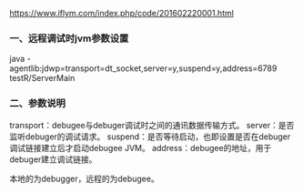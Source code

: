 

https://www.iflym.com/index.php/code/201602220001.html

### 一、远程调试时jvm参数设置

java -agentlib:jdwp=transport=dt_socket,server=y,suspend=y,address=6789 testR/ServerMain

### 二、参数说明

transport：debugee与debuger调试时之间的通讯数据传输方式。 
server：是否监听debuger的调试请求。 
suspend：是否等待启动，也即设置是否在debuger调试链接建立后才启动debugee JVM。 
address：debugee的地址，用于debuger建立调试链接。

本地的为debugger，远程的为debugee。